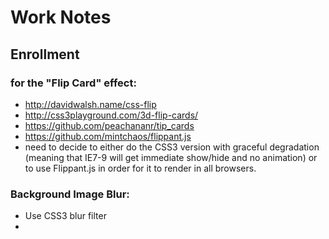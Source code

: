 # Work Notes

## Enrollment 
  ### for the "Flip Card" effect:
  - http://davidwalsh.name/css-flip
  - http://css3playground.com/3d-flip-cards/
  - https://github.com/peachananr/tip_cards
  - https://github.com/mintchaos/flippant.js
  - need to decide to either do the CSS3 version with graceful degradation (meaning that IE7-9 will get immediate show/hide and no animation) or to use Flippant.js in order for it to render in all browsers.

  ### Background Image Blur:
  - Use CSS3 blur filter
  - 
